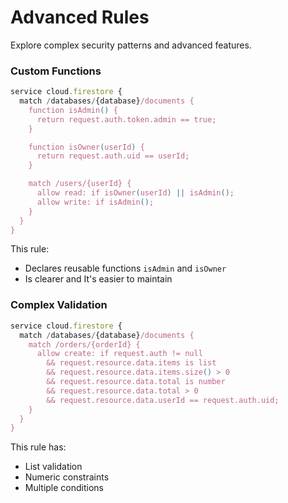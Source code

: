 # Advanced Rules

Explore complex security patterns and advanced features.

### Custom Functions

```js
service cloud.firestore {
  match /databases/{database}/documents {
    function isAdmin() {
      return request.auth.token.admin == true;
    }

    function isOwner(userId) {
      return request.auth.uid == userId;
    }

    match /users/{userId} {
      allow read: if isOwner(userId) || isAdmin();
      allow write: if isAdmin();
    }
  }
}
```

This rule:

- Declares reusable functions `isAdmin` and `isOwner`
- Is clearer and It's easier to maintain

### Complex Validation

```js
service cloud.firestore {
  match /databases/{database}/documents {
    match /orders/{orderId} {
      allow create: if request.auth != null
        && request.resource.data.items is list
        && request.resource.data.items.size() > 0
        && request.resource.data.total is number
        && request.resource.data.total > 0
        && request.resource.data.userId == request.auth.uid;
    }
  }
}
```

This rule has:

- List validation
- Numeric constraints
- Multiple conditions
